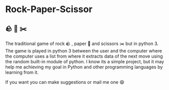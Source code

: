 # Rock-Paper-Scissor
## 🪨 📝 ✂️
The traditional game of rock 🪨 , paper 📝 and scissors ✂️ but in python 3.
The game is played in python 3 between the user and the computer where the computer uses a list from where it extracts data of the next move using the random built-in module of python.
I know its a simple project, but it may help me achieving my goal in Python and other programming languages by learning from it.


If you want you can make suggestions or mail me one 😄
